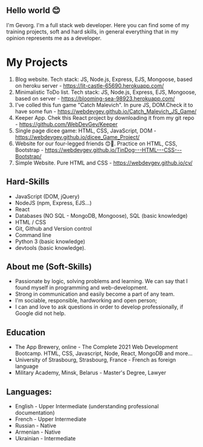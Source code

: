 ## Hello world 😊

I'm Gevorg.
I'm a full stack web developer.
Here you can find some of my training projects, soft and hard skills, in general everything that
in my opinion  represents me as a developer.

# My Projects

  1.  Blog website. Tech stack: JS, Node.js, Express, EJS, Mongoose, based on heroku server - https://lit-castle-65690.herokuapp.com/
  2.  Minimalistic ToDo list. Tech stack: JS, Node.js, Express, EJS, Mongoose, based on server - https://blooming-sea-98923.herokuapp.com/
  3.  I've colled this fun game "Catch Malevich". In pure JS, DOM.Check it to have some fun - https://webdevgev.github.io/Catch_Malevich_JS_Game/
  4.  Keeper App. Chek this React project by downloading it from my git repo - https://github.com/WebDevGev/Keeper
  5.  Single page dicee game: HTML, CSS, JavaScript, DOM - https://webdevgev.github.io/dicee_Game_Project/
  6.  Website for our four-legged friends 😊🐾. Practice on  HTML, CSS, Bootstrap - https://webdevgev.github.io/TinDog---HTML---CSS---Bootstrap/ 
  7.  Simple Website. Pure HTML and CSS - https://webdevgev.github.io/cv/ 

##  Hard-Skills

  - JavaScript (DOM, jQuery)
  - NodeJS (npm, Express, EJS...)
  - React
  - Databases (NO SQL - MongoDB, Mongoose), SQL (basic knowledge)
  - HTML / CSS
  - Git, Github and Version control
  - Command line
  - Python 3 (basic knowledge)
  - devtools (basic knowledge).

##  About me (Soft-Skills)

  - Passionate by logic, solving problems and learning. We can say that I found myself in programming and web-development. 
  - Strong in communication and easily become a part of any team.
  - I'm sociable, responsible, hardworking and open person;
  - I can and love to ask questions in order to develop professionally, if Google did not help.
  
##  Education

  - The App Brewery, online - The Complete 2021 Web Development Bootcamp. HTML, CSS, Javascript, Node, React, MongoDB and more...
  - University of Strasbourg, Strasbourg, France - French as foreign language
  - Military Academy, Minsk, Belarus - Master's Degree, Lawyer

##  Languages:

  - English - Upper Intermediate (understanding professional documentation)
  - French - Upper Intermediate
  - Russian - Native
  - Armenian - Native
  - Ukrainian - Intermediate
